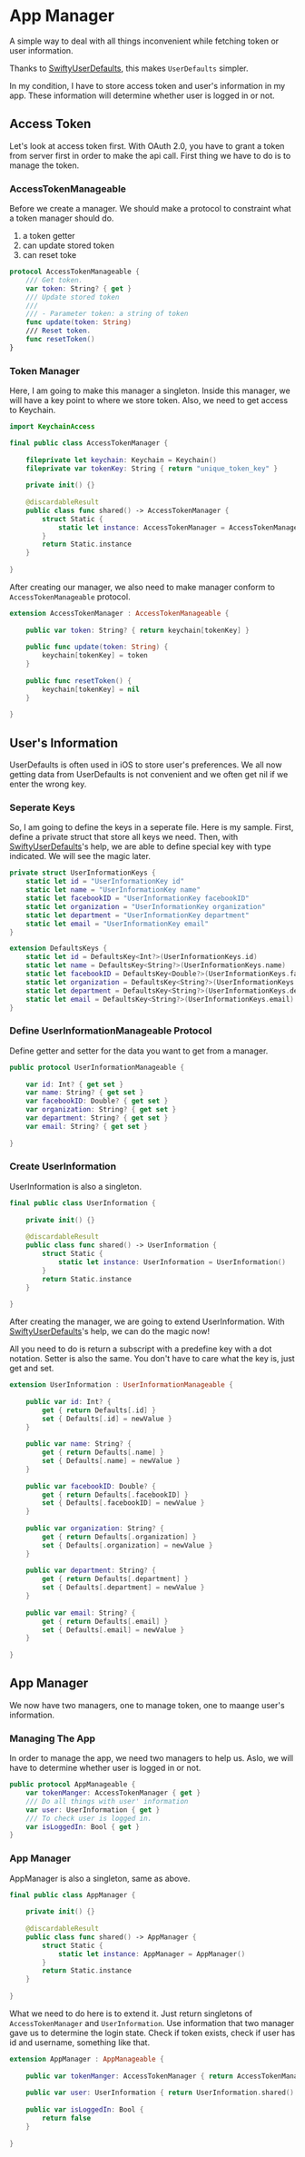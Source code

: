 # App Manager
A simple way to deal with all things inconvenient while fetching token or user information.

Thanks to [SwiftyUserDefaults](https://github.com/radex/SwiftyUserDefaults), this makes `UserDefaults` simpler.

In my condition, I have to store access token and user's information in my app. These information will determine whether user is logged in or not.

## Access Token
Let's look at access token first. With OAuth 2.0, you have to grant a token from server first in order to make the api call. First thing we have to do is to manage the token.

### AccessTokenManageable
Before we create a manager. We should make a protocol to constraint what a token manager should do.
1. a token getter
2. can update stored token
3. can reset toke

```swift
protocol AccessTokenManageable { 
    /// Get token.
    var token: String? { get }
    /// Update stored token
    ///
    /// - Parameter token: a string of token
    func update(token: String)
    /// Reset token.
    func resetToken()
}
```

### Token Manager
Here, I am going to make this manager a singleton. Inside this manager, we will have a key point to where we store token. Also, we need to get access to Keychain.

```swift
import KeychainAccess

final public class AccessTokenManager {
    
    fileprivate let keychain: Keychain = Keychain()
    fileprivate var tokenKey: String { return "unique_token_key" }
    
    private init() {}
    
    @discardableResult
    public class func shared() -> AccessTokenManager {
        struct Static {
            static let instance: AccessTokenManager = AccessTokenManager()
        }
        return Static.instance
    }
    
}
```

After creating our manager, we also need to make manager conform to `AccessTokenManageable` protocol.

```swift
extension AccessTokenManager : AccessTokenManageable {
    
    public var token: String? { return keychain[tokenKey] }
    
    public func update(token: String) {
        keychain[tokenKey] = token
    }
    
    public func resetToken() {
        keychain[tokenKey] = nil
    }
    
}
```

## User's Information
UserDefaults is often used in iOS to store user's preferences. We all now getting data from UserDefaults is not convenient and we often get nil if we enter the wrong key.

### Seperate Keys
So, I am going to define the keys in a seperate file. Here is my sample. First, define a private struct that store all keys we need. Then, with [SwiftyUserDefaults](https://github.com/radex/SwiftyUserDefaults)'s help, we are able to define special key with type indicated. We will see the magic later.

```swift
private struct UserInformationKeys {
    static let id = "UserInformationKey id"
    static let name = "UserInformationKey name"
    static let facebookID = "UserInformationKey facebookID"
    static let organization = "UserInformationKey organization"
    static let department = "UserInformationKey department"
    static let email = "UserInformationKey email"
}

extension DefaultsKeys {
    static let id = DefaultsKey<Int?>(UserInformationKeys.id)
    static let name = DefaultsKey<String?>(UserInformationKeys.name)
    static let facebookID = DefaultsKey<Double?>(UserInformationKeys.facebookID)
    static let organization = DefaultsKey<String?>(UserInformationKeys.organization)
    static let department = DefaultsKey<String?>(UserInformationKeys.department)
    static let email = DefaultsKey<String?>(UserInformationKeys.email)
}
```

### Define UserInformationManageable Protocol
Define getter and setter for the data you want to get from a manager.

```swift
public protocol UserInformationManageable {
    
    var id: Int? { get set }
    var name: String? { get set }
    var facebookID: Double? { get set }
    var organization: String? { get set }
    var department: String? { get set }
    var email: String? { get set }
    
}
```

### Create UserInformation
UserInformation is also a singleton.

```swift
final public class UserInformation {
    
    private init() {}
    
    @discardableResult
    public class func shared() -> UserInformation {
        struct Static {
            static let instance: UserInformation = UserInformation()
        }
        return Static.instance
    }
    
}
```

After creating the manager, we are going to extend UserInformation. With [SwiftyUserDefaults](https://github.com/radex/SwiftyUserDefaults)'s help, we can do the magic now!

All you need to do is return a subscript with a predefine key with a dot notation. Setter is also the same. You don't have to care what the key is, just get and set.

```swift
extension UserInformation : UserInformationManageable {
    
    public var id: Int? {
        get { return Defaults[.id] }
        set { Defaults[.id] = newValue }
    }
    
    public var name: String? {
        get { return Defaults[.name] }
        set { Defaults[.name] = newValue }
    }
    
    public var facebookID: Double? {
        get { return Defaults[.facebookID] }
        set { Defaults[.facebookID] = newValue }
    }
    
    public var organization: String? {
        get { return Defaults[.organization] }
        set { Defaults[.organization] = newValue }
    }
    
    public var department: String? {
        get { return Defaults[.department] }
        set { Defaults[.department] = newValue }
    }
    
    public var email: String? {
        get { return Defaults[.email] }
        set { Defaults[.email] = newValue }
    }
    
}
```

## App Manager
We now have two managers, one to manage token, one to maange user's information.

### Managing The App
In order to manage the app, we need two managers to help us. Aslo, we will have to determine whether user is logged in or not.

```swift
public protocol AppManageable {
    var tokenManger: AccessTokenManager { get }
    /// Do all things with user' information
    var user: UserInformation { get }
    /// To check user is logged in.
    var isLoggedIn: Bool { get }
}
```

### App Manager
AppManager is also a singleton, same as above.
```swift
final public class AppManager {
    
    private init() {}
    
    @discardableResult
    public class func shared() -> AppManager {
        struct Static {
            static let instance: AppManager = AppManager()
        }
        return Static.instance
    }
    
}
```

What we need to do here is to extend it. Just return singletons of `AccessTokenManager` and `UserInformation`. Use information that two manager gave us to determine the login state. Check if token exists, check if user has id and username, something like that.

```swift
extension AppManager : AppManageable {
    
    public var tokenManger: AccessTokenManager { return AccessTokenManager.shared() }
    
    public var user: UserInformation { return UserInformation.shared() }
    
    public var isLoggedIn: Bool {
        return false
    }
    
}
```